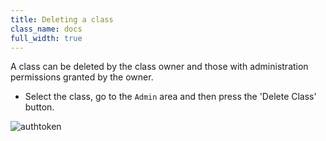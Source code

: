 ```yaml
---
title: Deleting a class
class_name: docs
full_width: true
---
```


A class can be deleted by the class owner and those with administration permissions granted by the owner.

- Select the class, go to the `Admin` area and then press the 'Delete Class' button.

<img alt="authtoken" src="/img/docs/class_delete.png" class="simple"/>